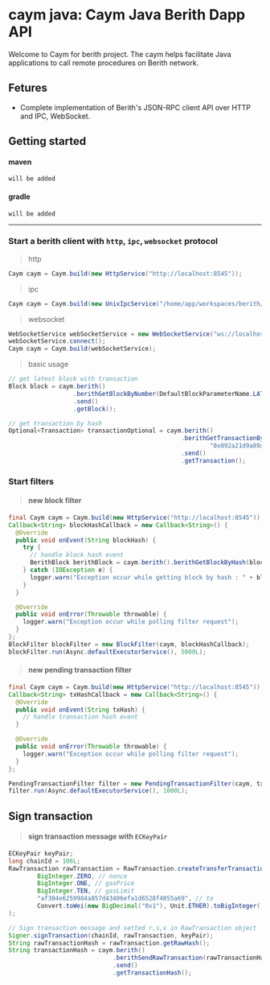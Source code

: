 # caym java: Caym Java Berith Dapp API

Welcome to Caym for berith project. The caym helps facilitate Java applications to call remote procedures on Berith network.  

## Fetures  

- Complete implementation of Berith's JSON-RPC client API over HTTP and IPC, WebSocket.

## Getting started  

#### maven

```aidl
will be added
```  

#### gradle  

```aidl
will be added
```  

---  

### Start a berith client with `http`, `ipc`, `websocket` protocol  

> http  

```java
Caym caym = Caym.build(new HttpService("http://localhost:8545"));
```  

> ipc  

```java
Caym caym = Caym.build(new UnixIpcService("/home/app/workspaces/berith/node1/node.ipc"));
```  

> websocket  
  
```java
WebSocketService webSocketService = new WebSocketService("ws://localhost:9545", false);
webSocketService.connect();
Caym caym = Caym.build(webSocketService);
```

> basic usage  

```java
// get latest block with transaction
Block block = caym.berith()
                  .berithGetBlockByNumber(DefaultBlockParameterName.LATEST, true)
                  .send()
                  .getBlock();

// get transaction by hash
Optional<Transaction> transactionOptional = caym.berith()
                                                .berithGetTransactionByHash(
                                                        "0x892a21d9a89afbef98487e3eddebb01b122d36bb899b2fb213a5101bd7b55237")
                                                .send()
                                                .getTransaction();
```

### Start filters  

> #### new block filter

```java
final Caym caym = Caym.build(new HttpService("http://localhost:8545"));
Callback<String> blockHashCallback = new Callback<String>() {
  @Override
  public void onEvent(String blockHash) {
    try {
      // handle block hash event
      BerithBlock berithBlock = caym.berith().berithGetBlockByHash(blockHash, true).send();
    } catch (IOException e) {
      logger.warn("Exception occur while getting block by hash : " + blockHash);
    }
  }

  @Override
  public void onError(Throwable throwable) {
    logger.warn("Exception occur while polling filter request");
  }
};
BlockFilter blockFilter = new BlockFilter(caym, blockHashCallback);
blockFilter.run(Async.defaultExecutorService(), 5000L);
```  

> #### new pending transaction filter  

```java
final Caym caym = Caym.build(new HttpService("http://localhost:8545"));
Callback<String> txHashCallback = new Callback<String>() {
  @Override
  public void onEvent(String txHash) {
    // handle transaction hash event
  }

  @Override
  public void onError(Throwable throwable) {
    logger.warn("Exception occur while polling filter request");
  }
};

PendingTransactionFilter filter = new PendingTransactionFilter(caym, txHashCallback);
filter.run(Async.defaultExecutorService(), 1000L);
```  

## Sign transaction

> #### sign transaction message with `ECKeyPair`
>
```java
ECKeyPair keyPair;
long chainId = 106L;
RawTransaction rawTransaction = RawTransaction.createTransferTransaction(
        BigInteger.ZERO, // nonce
        BigInteger.ONE, // gasPrice
        BigInteger.TEN, // gasLimit
        "af304e6259984a857d43406efa1d6528f4055a69", // to
        Convert.toWei(new BigDecimal("0x1"), Unit.ETHER).toBigInteger() // value
);

// Sign transaction message and setted r,s,v in RawTransaction object
Signer.signTransaction(chainId, rawTransaction, keyPair);
String rawTransactionHash = rawTransaction.getRawHash();
String transactionHash = caym.berith()
                             .berithSendRawTransaction(rawTransactionHash)
                             .send()
                             .getTransactionHash();
```  

  


